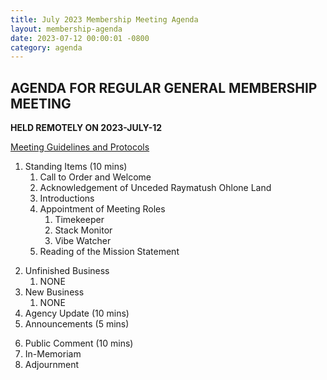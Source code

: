 ```yaml
---
title: July 2023 Membership Meeting Agenda
layout: membership-agenda
date: 2023-07-12 00:00:01 -0800
category: agenda
---
```


## AGENDA FOR REGULAR GENERAL MEMBERSHIP MEETING

**HELD REMOTELY ON 2023-JULY-12**

[Meeting Guidelines and Protocols](/meetings)  

1. Standing Items (10 mins) 
   1. Call to Order and Welcome 
   2. Acknowledgement of Unceded Raymatush Ohlone Land 
   3. Introductions  
   4. Appointment of Meeting Roles 
      1. Timekeeper 
      2. Stack Monitor 
      3. Vibe Watcher 
   5. Reading of the Mission Statement 
<!-- 7. Reading and Approval of Minutes  -->
2. Unfinished Business 
   1. NONE
3. New Business 
   1.  NONE
4.  Agency Update (10 mins) 
5.  Announcements (5 mins) 
<!-- 12. Program (20 mins)  -->
6.  Public Comment (10 mins) 
7.  In-Memoriam  
8.  Adjournment 
